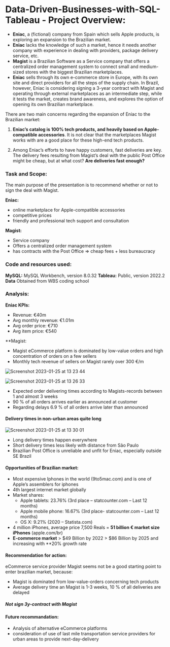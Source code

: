 # Data-Driven-Businesses-with-SQL-Tableau - Project Overview:

* **Eniac**, a (fictional) company from Spain which sells Apple products, is exploring an expansion to the Brazilian market.
* **Eniac** lacks the knowledge of such a market, hence it needs another company with experience in dealing with providers, package delivery service, etc.
* **Magist** is a Brazilian Software as a Service company that offers a centralized order management system to connect small and medium-sized stores with the biggest Brazilian marketplaces.
* **Eniac** sells through its own e-commerce store in Europe, with its own site and direct providers for all the steps of the supply chain. In Brazil, however, Eniac is considering signing a 3-year contract with Magist and operating through external marketplaces as an intermediate step, while it tests the market, creates brand awareness, and explores the option of opening its own Brazilian marketplace.

There are two main concerns regarding the expansion of Eniac to the Brazilian market:

1. **Eniac’s catalog is 100% tech products, and heavily based on Apple-compatible accessories**. It is not clear that the marketplaces Magist works with are a good place for these high-end tech products.

1. Among Eniac’s efforts to have happy customers, fast deliveries are key. The delivery fees resulting from Magist’s deal with the public Post Office might be cheap, but at what cost? **Are deliveries fast enough?**

### Task and Scope:

The main purpose of the presentation is to recommend whether or not to sign the deal with Magist.

**Eniac:**
* online marketplace for Apple-compatible accessories
* competitive prices
* friendly and professional tech support and consultation

**Magist:**
* Service company
* Offers a centralized order management system
* has contracts with the Post Office ⇒ cheap fees + less bureaucracy 


### Code and resources used:

**MySQL:** MySQL Workbench, version 8.0.32
**Tableau:** Public, version 2022.2
**Data** Obtained from WBS coding school


### Analysis:

**Eniac KPIs:**

* Revenue: €40m
* Avg monthly revenue: €1.01m
* Avg order price: €710
* Avg item price: €540

**Magist:

* Magist eCommerce platform is dominated by low-value orders and high concentration of orders on a few sellers
* Monthly tech revenue of sellers on Magist rarely over 300 €/m

![Screenshot 2023-01-25 at 13 23 44](https://user-images.githubusercontent.com/99658869/214562502-cd3bd190-8300-4d41-bfe6-5d3d3eafd8c3.png)

![Screenshot 2023-01-25 at 13 26 33](https://user-images.githubusercontent.com/99658869/214563085-7d96b3e6-545f-441d-857a-3f85ee84f4d6.png)

* Expected order delivering times according to Magists-records between 1 and almost 3 weeks
* 90 % of all orders arrives earlier as announced at customer
* Regarding delays 6.9 % of all orders arrive later than announced

#### Delivery times in non-urban areas quite long

![Screenshot 2023-01-25 at 13 30 01](https://user-images.githubusercontent.com/99658869/214563724-abd77c5d-71e8-4cb8-a10b-04d435192960.png)

* Long delivery times happen everywhere
* Short delivery times less likely with distance from São Paulo
* Brazilian Post Office is unreliable and unfit for Eniac, especially outside SE Brazil

#### Opportunities of Brazilian market:

* Most expensive Iphones in the world (9to5mac.com) and is one of Apple’s assemblers for iphones
* 4th largest internet market globally
* Market shares: 
  * Apple tablets: 23.76% (3rd place – statcounter.com – Last 12 months)
  * Apple mobile phone: 16.67% (3rd place- statcounter.com – Last 12 months)
  * OS X: 9.21% (2020 – Statista.com)
* 4 million iPhones, average price 7,500 Reals = **51 billion € market size iPhones** (apple.com/br)
* **E-commerce market** > $49 Billion by 2022 > $86 Billion by 2025 and increasing with **20% growth rate

#### Recommendation for action:

eCommerce service provider Magist seems not be a good starting point to enter brazilian market, because:
* Magist is dominated from low-value-orders concerning tech products
* Average delivery time an Magist is 1-3 weeks, 10 % of all deliveries are delayed

##### Not sign 3y-contract with Magist

#### Future recommandation:

* Analysis of alternative eCommerce platforms
* consideration of use of last mile transportation service providers for urban areas to provide next-day-delivery


